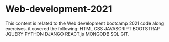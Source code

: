 # Web-development-2021
This content is related to the Web development bootcamp 2021 code along exercises.
it covered the following: HTML CSS JAVASCRIPT BOOTSTRAP JQUERY PYTHON DJANGO REACT.js MONGODB SQL GIT.
